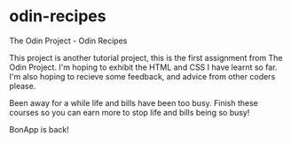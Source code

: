 # odin-recipes

The Odin Project - Odin Recipes

This project is another tutorial project, this is the first assignment from The Odin Project. I'm hoping to exhibit the HTML and CSS I have learnt so far.
I'm also hoping to recieve some feedback, and advice from other coders please.

Been away for a while life and bills have been too busy. Finish these courses so you can earn more to stop life and bills being so busy!

BonApp is back!

